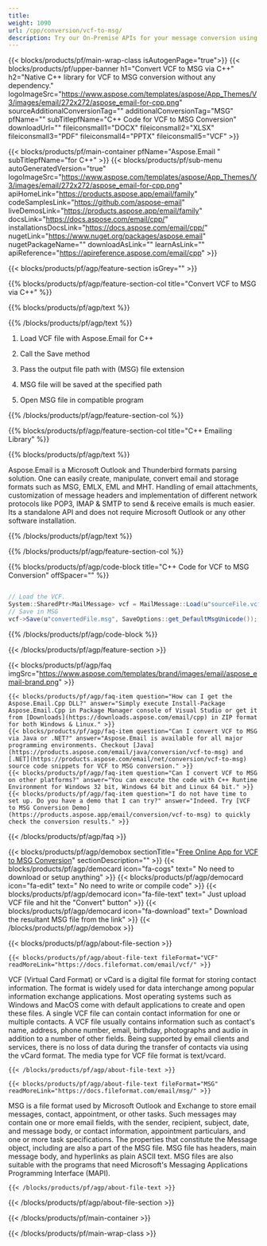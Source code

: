```yaml
---
title:  
weight: 1090
url: /cpp/conversion/vcf-to-msg/ 
description: Try our On-Premise APIs for your message conversion using C++ Runtime Environment for Windows 32 bit, Windows 64 bit and Linux 64 bit.
---
```


{{< blocks/products/pf/main-wrap-class isAutogenPage="true">}}
{{< blocks/products/pf/upper-banner h1="Convert VCF to MSG via C++" h2="Native C++ library for VCF to MSG conversion without any dependency." logoImageSrc="https://www.aspose.com/templates/aspose/App_Themes/V3/images/email/272x272/aspose_email-for-cpp.png" sourceAdditionalConversionTag="" additionalConversionTag="MSG" pfName="" subTitlepfName="C++ Code for VCF to MSG Conversion" downloadUrl="" fileiconsmall1="DOCX" fileiconsmall2="XLSX" fileiconsmall3="PDF" fileiconsmall4="PPTX" fileiconsmall5="VCF" >}}

{{< blocks/products/pf/main-container pfName="Aspose.Email " subTitlepfName="for C++" >}}
{{< blocks/products/pf/sub-menu autoGeneratedVersion="true" logoImageSrc="https://www.aspose.com/templates/aspose/App_Themes/V3/images/email/272x272/aspose_email-for-cpp.png" apiHomeLink="https://products.aspose.app/email/family" codeSamplesLink="https://github.com/aspose-email" liveDemosLink="https://products.aspose.app/email/family" docsLink="https://docs.aspose.com/email/cpp/" installationsDocsLink="https://docs.aspose.com/email/cpp/" nugetLink="https://www.nuget.org/packages/aspose.email" nugetPackageName="" downloadAsLink="" learnAsLink="" apiReference="https://apireference.aspose.com/email/cpp" >}}

{{< blocks/products/pf/agp/feature-section isGrey="" >}}

{{% blocks/products/pf/agp/feature-section-col title="Convert VCF to MSG via C++" %}}

{{% blocks/products/pf/agp/text %}}

{{% /blocks/products/pf/agp/text %}}

1.  Load VCF file with Aspose.Email for C++

1.  Call the Save method
1.  Pass the output file path with (MSG) file extension
1.  MSG file will be saved at the specified path
1.  Open MSG file in compatible program

{{% /blocks/products/pf/agp/feature-section-col %}}

{{% blocks/products/pf/agp/feature-section-col title="C++ Emailing Library" %}}

{{% blocks/products/pf/agp/text %}}

 Aspose.Email is a Microsoft Outlook and Thunderbird formats parsing solution. One can easily create, manipulate, convert email and storage formats such as MSG, EMLX, EML and MHT. Handling of email attachments, customization of message headers and implementation of different network protocols like POP3, IMAP & SMTP to send & receive emails is much easier. Its a standalone API and does not require Microsoft Outlook or any other software installation.

{{% /blocks/products/pf/agp/text %}}

{{% /blocks/products/pf/agp/feature-section-col %}}

{{% blocks/products/pf/agp/code-block title="C++ Code for VCF to MSG Conversion" offSpacer="" %}}

```cs

// Load the VCF.
System::SharedPtr<MailMessage> vcf = MailMessage::Load(u"sourceFile.vcf");
// Save in MSG
vcf->Save(u"convertedFile.msg", SaveOptions::get_DefaultMsgUnicode());

```

{{% /blocks/products/pf/agp/code-block %}}

{{< /blocks/products/pf/agp/feature-section >}}

{{< blocks/products/pf/agp/faq imgSrc="https://www.aspose.com/templates/brand/images/email/aspose_email-brand.png" >}}

    {{< blocks/products/pf/agp/faq-item question="How can I get the Aspose.Email.Cpp DLL?" answer="Simply execute Install-Package Aspose.Email.Cpp in Package Manager console of Visual Studio or get it from [Downloads](https://downloads.aspose.com/email/cpp) in ZIP format for both Windows & Linux." >}}
    {{< blocks/products/pf/agp/faq-item question="Can I convert VCF to MSG via Java or .NET?" answer="Aspose.Email is available for all major programming environments. Checkout [Java](https://products.aspose.com/email/java/conversion/vcf-to-msg) and [.NET](https://products.aspose.com/email/net/conversion/vcf-to-msg) source code snippets for VCF to MSG conversion." >}}
    {{< blocks/products/pf/agp/faq-item question="Can I convert VCF to MSG on other platforms?" answer="You can execute the code with C++ Runtime Environment for Windows 32 bit, Windows 64 bit and Linux 64 bit." >}}
    {{< blocks/products/pf/agp/faq-item question="I do not have time to set up. Do you have a demo that I can try?" answer="Indeed. Try [VCF to MSG Conversion Demo](https://products.aspose.app/email/conversion/vcf-to-msg) to quickly check the conversion results." >}}
 
{{< /blocks/products/pf/agp/faq >}}

<!-- aboutfile Starts -->

{{< blocks/products/pf/agp/demobox sectionTitle="[Free Online App for VCF to MSG Conversion](https://products.aspose.app/email/conversion/vcf-to-msg)" sectionDescription="" >}}
        {{< blocks/products/pf/agp/democard icon="fa-cogs" text=" No need to download or setup anything" >}}
        {{< blocks/products/pf/agp/democard icon="fa-edit" text=" No need to write or compile code" >}}
        {{< blocks/products/pf/agp/democard icon="fa-file-text" text=" Just upload VCF file and hit the \"Convert\" button" >}}
        {{< blocks/products/pf/agp/democard icon="fa-download" text=" Download the resultant MSG file from the link" >}}
{{< /blocks/products/pf/agp/demobox >}}

{{< blocks/products/pf/agp/about-file-section >}}

    {{< blocks/products/pf/agp/about-file-text fileFormat="VCF" readMoreLink="https://docs.fileformat.com/email/vcf/" >}}
VCF (Virtual Card Format) or vCard is a digital file format for storing contact information. The format is widely used for data interchange among popular information exchange applications. Most operating systems such as Windows and MacOS come with default applications to create and open these files. A single VCF file can contain contact information for one or multiple contacts. A VCF file usually contains information such as contact's name, address, phone number, email, birthday, photographs and audio in addition to a number of other fields. Being supported by email clients and services, there is no loss of data during the transfer of contacts via using the vCard format. The media type for VCF file format is text/vcard.

    {{< /blocks/products/pf/agp/about-file-text >}}

    {{< blocks/products/pf/agp/about-file-text fileFormat="MSG" readMoreLink="https://docs.fileformat.com/email/msg/" >}}
MSG is a file format used by Microsoft Outlook and Exchange to store email messages, contact, appointment, or other tasks. Such messages may contain one or more email fields, with the sender, recipient, subject, date, and message body, or contact information, appointment particulars, and one or more task specifications. The properties that constitute the Message object, including are also a part of the MSG file.  MSG file has headers, main message body, and hyperlinks as plain ASCII text. MSG files are also suitable with the programs that need Microsoft's Messaging Applications Programming Interface (MAPI).

    {{< /blocks/products/pf/agp/about-file-text >}}

{{< /blocks/products/pf/agp/about-file-section >}}

<!-- aboutfile Ends -->

{{< /blocks/products/pf/main-container >}}
    
{{< /blocks/products/pf/main-wrap-class >}}